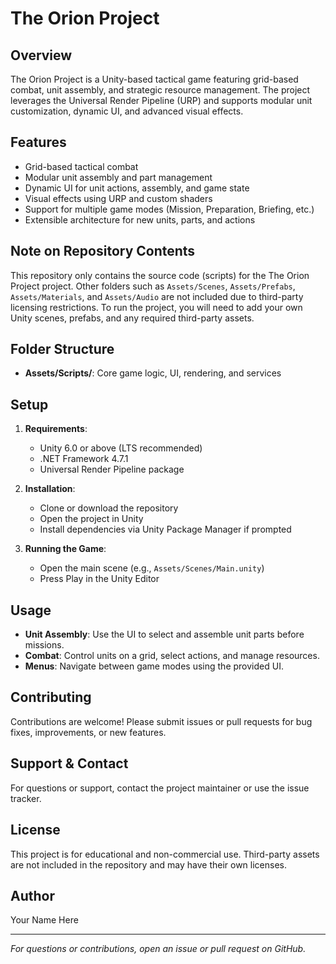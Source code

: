 # The Orion Project

## Overview

The Orion Project is a Unity-based tactical game featuring grid-based combat, unit assembly, and strategic resource management. The project leverages the Universal Render Pipeline (URP) and supports modular unit customization, dynamic UI, and advanced visual effects.

## Features

- Grid-based tactical combat
- Modular unit assembly and part management
- Dynamic UI for unit actions, assembly, and game state
- Visual effects using URP and custom shaders
- Support for multiple game modes (Mission, Preparation, Briefing, etc.)
- Extensible architecture for new units, parts, and actions

## Note on Repository Contents

This repository only contains the source code (scripts) for the The Orion Project project. Other folders such as `Assets/Scenes`, `Assets/Prefabs`, `Assets/Materials`, and `Assets/Audio` are not included due to third-party licensing restrictions.
To run the project, you will need to add your own Unity scenes, prefabs, and any required third-party assets.

## Folder Structure

- **Assets/Scripts/**: Core game logic, UI, rendering, and services

## Setup

1. **Requirements**:  
   - Unity 6.0 or above (LTS recommended)  
   - .NET Framework 4.7.1  
   - Universal Render Pipeline package

2. **Installation**:  
   - Clone or download the repository  
   - Open the project in Unity  
   - Install dependencies via Unity Package Manager if prompted

3. **Running the Game**:  
   - Open the main scene (e.g., `Assets/Scenes/Main.unity`)  
   - Press Play in the Unity Editor

## Usage

- **Unit Assembly**: Use the UI to select and assemble unit parts before missions.
- **Combat**: Control units on a grid, select actions, and manage resources.
- **Menus**: Navigate between game modes using the provided UI.

## Contributing

Contributions are welcome! Please submit issues or pull requests for bug fixes, improvements, or new features.

## Support & Contact

For questions or support, contact the project maintainer or use the issue tracker.

## License

This project is for educational and non-commercial use. Third-party assets are not included in the repository and may have their own licenses.

## Author

Your Name Here

---

*For questions or contributions, open an issue or pull request on GitHub.*
